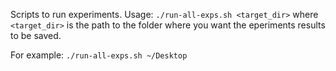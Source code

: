 Scripts to run experiments. Usage: `./run-all-exps.sh <target_dir>` where `<target_dir>` is the path to the folder where you want the eperiments results to be saved. 

For example: `./run-all-exps.sh ~/Desktop`
